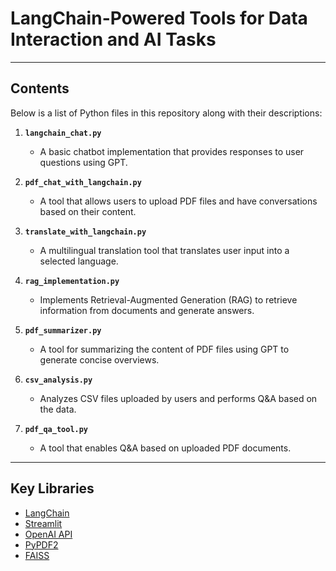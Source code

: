 # **LangChain-Powered Tools for Data Interaction and AI Tasks**

---

## **Contents**  
Below is a list of Python files in this repository along with their descriptions:

1. **`langchain_chat.py`**  
   - A basic chatbot implementation that provides responses to user questions using GPT.

2. **`pdf_chat_with_langchain.py`**  
   - A tool that allows users to upload PDF files and have conversations based on their content.

3. **`translate_with_langchain.py`**  
   - A multilingual translation tool that translates user input into a selected language.

4. **`rag_implementation.py`**  
   - Implements Retrieval-Augmented Generation (RAG) to retrieve information from documents and generate answers.

5. **`pdf_summarizer.py`**  
   - A tool for summarizing the content of PDF files using GPT to generate concise overviews.

6. **`csv_analysis.py`**  
   - Analyzes CSV files uploaded by users and performs Q&A based on the data.

7. **`pdf_qa_tool.py`**  
   - A tool that enables Q&A based on uploaded PDF documents.

---

## **Key Libraries**  
- [LangChain](https://python.langchain.com/en/latest/)  
- [Streamlit](https://streamlit.io/)  
- [OpenAI API](https://platform.openai.com/overview)  
- [PyPDF2](https://pypi.org/project/PyPDF2/)  
- [FAISS](https://github.com/facebookresearch/faiss)

